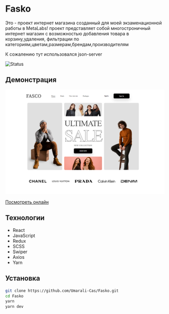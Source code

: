 # Fasko

Это - проект интернет магазина созданный для моей экзаменационной работы в MetaLabs!
проект представляет собой многостроничный интернет магазин с возможностью добавления товара в корзину,удаления, фильтрации по категориям,цветам,размерам,брендам,производителям

К сожалению тут использовался json-server

![Status](https://img.shields.io/badge/status-wip-yellow)  <!-- WIP — work in progress -->

## Демонстрация

![Скриншот](./public/fasko.png)

[Посмотреть онлайн](https://ссылка-на-деплой)

## Технологии

- React
- JavaScript
- Redux
- SCSS
- Swiper
- Axios
- Yarn

## Установка

```bash
git clone https://github.com/Umarali-Cas/Fasko.git
cd Fasko
yarn
yarn dev
